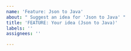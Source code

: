 ```yaml
---
name: 'Feature: Json to Java'
about: " Suggest an idea for 'Json to Java' "
title: 'FEATURE: Your idea (Json to Java)'
labels: ''
assignees: ''

---
```



